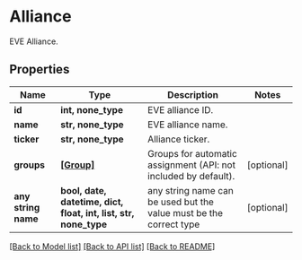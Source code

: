 # Alliance

EVE Alliance.

## Properties
Name | Type | Description | Notes
------------ | ------------- | ------------- | -------------
**id** | **int, none_type** | EVE alliance ID. | 
**name** | **str, none_type** | EVE alliance name. | 
**ticker** | **str, none_type** | Alliance ticker. | 
**groups** | [**[Group]**](Group.md) | Groups for automatic assignment (API: not included by default). | [optional] 
**any string name** | **bool, date, datetime, dict, float, int, list, str, none_type** | any string name can be used but the value must be the correct type | [optional]

[[Back to Model list]](../README.md#documentation-for-models) [[Back to API list]](../README.md#documentation-for-api-endpoints) [[Back to README]](../README.md)


